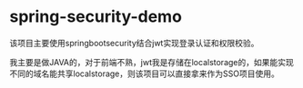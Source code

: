# spring-security-demo
该项目主要使用springbootsecurity结合jwt实现登录认证和权限校验。

我主要是做JAVA的，对于前端不熟，jwt我是存储在localstorage的，如果能实现不同的域名能共享localstorage，则该项目可以直接拿来作为SSO项目使用。
